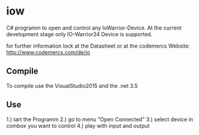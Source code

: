 # iow
C# programm to open and control any IoWarrior-Device.
At the current development stage only IO-Warrior24 Device is supported.

for further information lock at the Datasheet or at the codemercs Website: http://www.codemercs.com/de/io

## Compile
To compile use the VisualStudio2015 and the .net 3.5

## Use
1.) tart the Programm
2.) go to menu "Open Connected"
3.) select device in combox you want to control
4.) play with input and output
